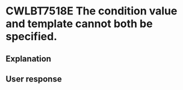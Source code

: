 # CWLBT7518E The condition value and template cannot both be specified.

## Explanation

## User response